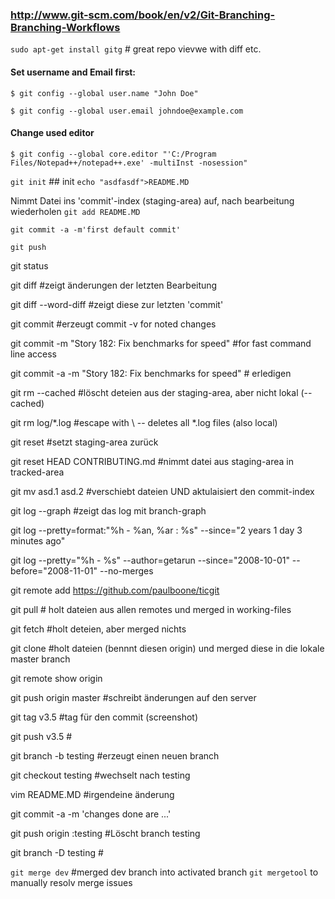 ### http://www.git-scm.com/book/en/v2/Git-Branching-Branching-Workflows 
``sudo apt-get install gitg``   # great repo vievwe with diff etc.

#### Set username and Email first:
``$ git config --global user.name "John Doe"``

``$ git config --global user.email johndoe@example.com``

####  Change used editor
`` $ git config --global core.editor "'C:/Program Files/Notepad++/notepad++.exe' -multiInst -nosession" ``


``git init``   ## init
``echo "asdfasdf">README.MD``

Nimmt Datei ins 'commit'-index (staging-area) auf, nach bearbeitung wiederholen
``git add README.MD``

``git commit -a -m'first default commit' ``

``git push``




git status

git diff	#zeigt änderungen der letzten Bearbeitung 

git diff --word-diff	#zeigt diese zur letzten 'commit'


git commit 	#erzeugt commit -v for noted changes

git commit -m "Story 182: Fix benchmarks for speed" #for fast command line access

git commit -a -m "Story 182: Fix benchmarks for speed" # erledigen



git rm --cached   #löscht deteien aus der staging-area, aber nicht lokal (--cached)

git rm log/\*.log #escape with \ -- deletes all *.log files (also local)

git reset   	#setzt staging-area zurück

git reset HEAD CONTRIBUTING.md	#nimmt datei aus staging-area in tracked-area


git mv asd.1 asd.2 #verschiebt dateien UND aktulaisiert den commit-index

git log --graph		#zeigt das log mit branch-graph

git log --pretty=format:"%h - %an, %ar : %s" --since="2 years 1 day 3 minutes ago"

git log --pretty="%h - %s" --author=getarun --since="2008-10-01" --before="2008-11-01" --no-merges


git remote add https://github.com/paulboone/ticgit

git pull		# holt dateien aus allen remotes und merged in working-files

git fetch	#holt deteien, aber merged nichts

git clone	#holt dateien (bennnt diesen origin) und merged diese in die lokale  master branch

git remote show origin




git push origin master	#schreibt änderungen auf den server

git tag v3.5  	#tag für den commit (screenshot)

git push v3.5	#



git branch -b testing	#erzeugt einen neuen branch

git checkout testing	#wechselt nach testing

vim README.MD	#irgendeine änderung

git commit -a -m 'changes done are ...'



git push origin :testing  #Löscht branch testing

git branch -D testing #

``git merge dev`` #merged dev branch into activated branch
``git mergetool`` to manually resolv merge issues
